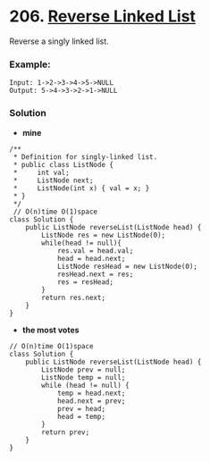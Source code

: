 # 206. [Reverse Linked List](https://leetcode.com/problems/reverse-linked-list/description/)

Reverse a singly linked list.

### Example:
    Input: 1->2->3->4->5->NULL
    Output: 5->4->3->2->1->NULL
    
### Solution
* **mine**
```
/**
 * Definition for singly-linked list.
 * public class ListNode {
 *     int val;
 *     ListNode next;
 *     ListNode(int x) { val = x; }
 * }
 */
 // O(n)time O(1)space
class Solution {
    public ListNode reverseList(ListNode head) {
        ListNode res = new ListNode(0);
        while(head != null){
            res.val = head.val;
            head = head.next;
            ListNode resHead = new ListNode(0);
            resHead.next = res;
            res = resHead;
        }
        return res.next;
    }
}
```
* **the most votes**
```
// O(n)time O(1)space
class Solution {
    public ListNode reverseList(ListNode head) {
        ListNode prev = null;
        ListNode temp = null;
        while (head != null) {
            temp = head.next;
            head.next = prev;
            prev = head;
            head = temp;
        }
        return prev;
    }
}
```
